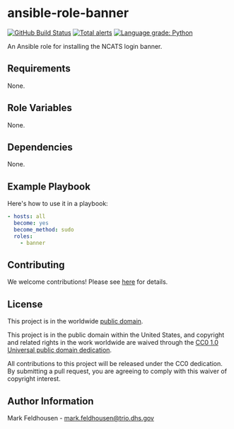 # ansible-role-banner #

[![GitHub Build Status](https://github.com/cisagov/ansible-role-banner/workflows/build/badge.svg)](https://github.com/cisagov/ansible-role-banner/actions)
[![Total alerts](https://img.shields.io/lgtm/alerts/g/cisagov/ansible-role-banner.svg?logo=lgtm&logoWidth=18)](https://lgtm.com/projects/g/cisagov/ansible-role-banner/alerts/)
[![Language grade: Python](https://img.shields.io/lgtm/grade/python/g/cisagov/ansible-role-banner.svg?logo=lgtm&logoWidth=18)](https://lgtm.com/projects/g/cisagov/ansible-role-banner/context:python)

An Ansible role for installing the NCATS login banner.

## Requirements ##

None.

## Role Variables ##

None.

## Dependencies ##

None.

## Example Playbook ##

Here's how to use it in a playbook:

```yaml
- hosts: all
  become: yes
  become_method: sudo
  roles:
    - banner
```

## Contributing ##

We welcome contributions!  Please see [here](CONTRIBUTING.md) for
details.

## License ##

This project is in the worldwide [public domain](LICENSE).

This project is in the public domain within the United States, and
copyright and related rights in the work worldwide are waived through
the [CC0 1.0 Universal public domain
dedication](https://creativecommons.org/publicdomain/zero/1.0/).

All contributions to this project will be released under the CC0
dedication. By submitting a pull request, you are agreeing to comply
with this waiver of copyright interest.

## Author Information ##

Mark Feldhousen - <mark.feldhousen@trio.dhs.gov>
